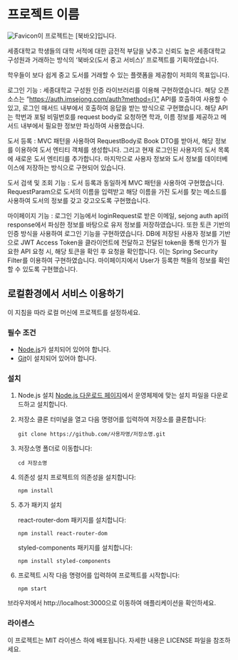 # 프로젝트 이름

![Favicon](https://github.com/FourBao-A/Frontend/assets/98169691/7fb35214-d7a9-40fd-b7f6-8bbc04ea48ed)이 프로젝트는 [북바오]입니다.

세종대학교 학생들의 대학 서적에 대한 금전적 부담을 낮추고 신뢰도 높은 세종대학교 구성원과 거래하는 방식의 ‘북바오(도서 중고 서비스)’ 프로젝트를 기획하였습니다.

학우들이 보다 쉽게 중고 도서를 거래할 수 있는 플랫폼을 제공함이 저희의 목표입니다.

로그인 기능 : 세종대학교 구성원 인증 라이브러리를 이용해 구현하였습니다. 해당 오픈소스는 “https://auth.imsejong.com/auth?method={}” API를 호출하여 사용할 수 있고, 로그인 매서드 내부에서 호출하여 응답을 받는 방식으로 구현했습니다. 해당 API는 학번과 포털 비밀번호를 request body로 요청하면 학과, 이름 정보를 제공하고 메서드 내부에서 필요한 정보만 파싱하여 사용했습니다. 


도서 등록 : MVC 패턴을 사용하여 RequestBody로 Book DTO를 받아서, 해당 정보를 이용하여 도서 엔티티 객체를 생성합니다. 그리고 현재 로그인된 사용자의 도서 목록에 새로운 도서 엔티티를 추가합니다. 마지막으로 사용자 정보와 도서 정보를 데이터베이스에 저장하는 방식으로 구현되어 있습니다.


도서 검색 및 조회 기능 : 도서 등록과 동일하게 MVC 패턴을 사용하여 구현했습니다. RequestParam으로 도서의 이름을 입력받고 해당 이름을 가진 도서를 찾는 메소드를 사용하여 도서의 정보를 갖고 갖고오도록 구현했습니다.


마이페이지 기능 : 로그인 기능에서 loginRequest로 받은 이메일, sejong auth api의 response에서 파싱한 정보를 바탕으로 유저 정보를 저장하였습니다. 또한 토큰 기반의 인증 방식을 사용하여 로그인 기능을 구현하였습니다. DB에 저장된 사용자 정보를 기반으로 JWT Access Token을 클라이언트에 전달하고 전달된 token을 통해 인가가 필요한 API 요청 시, 해당 토큰을 확인 후 요청을 확인합니다. 이는 Spring Security Filter를 이용하여 구현하였습니다. 마이페이지에서 User가 등록한 책들의 정보를 확인할 수 있도록 구현했습니다.


## 로컬환경에서 서비스 이용하기

이 지침을 따라 로컬 머신에 프로젝트를 설정하세요.

### 필수 조건

- [Node.js](https://nodejs.org/)가 설치되어 있어야 합니다.
- [Git](https://git-scm.com/)이 설치되어 있어야 합니다.

### 설치

1. Node.js 설치
   [Node.js 다운로드 페이지](https://nodejs.org/)에서 운영체제에 맞는 설치 파일을 다운로드하고 설치합니다.

2. 저장소 클론
   터미널을 열고 다음 명령어를 입력하여 저장소를 클론합니다:

   `git clone https://github.com/사용자명/저장소명.git`

3. 저장소명 폴더로 이동합니다:

   `cd 저장소명` 

4. 의존성 설치
   프로젝트의 의존성을 설치합니다:

   `npm install`

5. 추가 패키지 설치

   react-router-dom 패키지를 설치합니다:

   `npm install react-router-dom`

   styled-components 패키지를 설치합니다:

   `npm install styled-components`

7. 프로젝트 시작
   다음 명령어를 입력하여 프로젝트를 시작합니다:

   `npm start`

브라우저에서 http://localhost:3000으로 이동하여 애플리케이션을 확인하세요.

### 라이센스
이 프로젝트는 MIT 라이센스 하에 배포됩니다. 자세한 내용은 LICENSE 파일을 참조하세요.    
